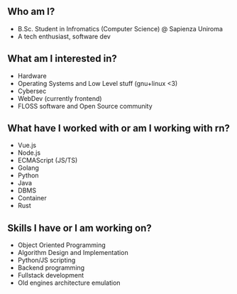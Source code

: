 ## Who am I? 
- B.Sc. Student in Infromatics (Computer Science) @ Sapienza Uniroma
- A tech enthusiast, software dev

## What am I interested in? 
- Hardware
- Operating Systems and Low Level stuff (gnu+linux <3)
- Cybersec 
- WebDev (currently frontend)
- FLOSS software and Open Source community
  
## What have I worked with or am I working with rn?
- Vue.js
- Node.js
- ECMAScript (JS/TS)
- Golang
- Python 
- Java
- DBMS
- Container 
- Rust

## Skills I have or I am working on?
- Object Oriented Programming
- Algorithm Design and Implementation
- Python/JS scripting
- Backend programming
- Fullstack development
- Old engines architecture emulation



